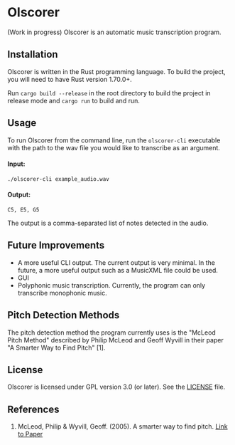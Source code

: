 # Olscorer

(Work in progress) Olscorer is an automatic music transcription program.

## Installation
Olscorer is written in the Rust programming language. To build the project, you will need to have Rust version 1.70.0+.

Run `cargo build --release` in the root directory to build the project in release mode and `cargo run` to build and run.

## Usage
To run Olscorer from the command line, run the `olscorer-cli` executable with the path to the wav file you would like to transcribe as an argument.
#### Input:
```
./olscorer-cli example_audio.wav
```
#### Output:
```
C5, E5, G5
```

The output is a comma-separated list of notes detected in the audio.

## Future Improvements

- A more useful CLI output. The current output is very minimal. In the future, a more useful output such as a MusicXML file could be used.
- GUI
- Polyphonic music transcription. Currently, the program can only transcribe monophonic music.

## Pitch Detection Methods

The pitch detection method the program currently uses is the "McLeod Pitch Method" described by Philip McLeod and Geoff Wyvill in their paper "A Smarter Way to Find Pitch" [1].

## License
Olscorer is licensed under GPL version 3.0 (or later). See the [LICENSE](./LICENSE) file.

## References
1. McLeod, Philip & Wyvill, Geoff. (2005). A smarter way to find pitch. [Link to Paper](https://quod.lib.umich.edu/i/icmc/bbp2372.2005.107/1/--smarter-way-to-find-pitch?rgn=full+text;view=image;q1=A+smarter+way+to+find+pitch)
